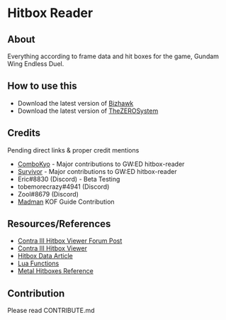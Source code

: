 # Hitbox Reader

## About

Everything according to frame data and hit boxes for the game, Gundam Wing Endless Duel.

## How to use this

- Download the latest version of [Bizhawk](https://github.com/TASVideos/BizHawk/releases/)
- Download the latest version of [TheZEROSystem](./TheZEROSystem-0.610.lua)
## Credits

Pending direct links & proper credit mentions

- [ComboKyo](https://github.com/ComboKyo) - Major contributions to GW:ED hitbox-reader
- [Survivor](https://twitter.com/endless_duel) - Major contributions to GW:ED hitbox-reader
- Eric#8830 (Discord) - Beta Testing
- tobemorecrazy#4941 (Discord)
- Zool#8679 (Discord)
- [Madman](https://twitter.com/Amedo310) KOF Guide Contribution

## Resources/References

- [Contra III Hitbox Viewer Forum Post](https://forum.speeddemosarchive.com/post/contra_3_hitbox_viewer.html)
- [Contra III Hitbox Viewer](https://pastebin.com/K7XH9w0F)
- [Hitbox Data Article](https://dammit.typepad.com/blog/2010/09/animated-hitbox-data.html)
- [Lua Functions](http://tasvideos.org/Bizhawk/LuaFunctions.html)
- [Metal Hitboxes Reference](https://github.com/OmnigamerSDA/Game-Research/blob/master/Metal%20Warriors/metalhitboxes_biz.lua)

## Contribution

Please read CONTRIBUTE.md

